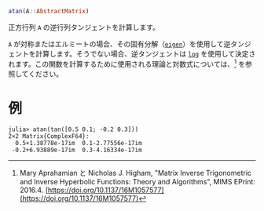 ```julia
atan(A::AbstractMatrix)
```

正方行列 `A` の逆行列タンジェントを計算します。

`A` が対称またはエルミートの場合、その固有分解（[`eigen`](@ref)）を使用して逆タンジェントを計算します。そうでない場合、逆タンジェントは [`log`](@ref) を使用して決定されます。この関数を計算するために使用される理論と対数式については、[^AH16_3] を参照してください。

[^AH16_3]: Mary Aprahamian と Nicholas J. Higham, "Matrix Inverse Trigonometric and Inverse Hyperbolic Functions: Theory and Algorithms", MIMS EPrint: 2016.4. [https://doi.org/10.1137/16M1057577](https://doi.org/10.1137/16M1057577)

# 例

```julia-repl
julia> atan(tan([0.5 0.1; -0.2 0.3]))
2×2 Matrix{ComplexF64}:
  0.5+1.38778e-17im  0.1-2.77556e-17im
 -0.2+6.93889e-17im  0.3-4.16334e-17im
```
